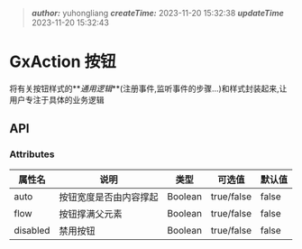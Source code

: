 > **_author:_** yuhongliang **_createTime:_** 2023-11-20 15:32:38 **_updateTime_** 2023-11-20 15:32:43

# GxAction 按钮

将有关按钮样式的**_通用逻辑_**(注册事件,监听事件的步骤...)和样式封装起来,让用户专注于具体的业务逻辑

## API

### <a name="Attributes">Attributes</a>

| 属性名   | 说明                   | 类型    | 可选值     | 默认值 |
| -------- | ---------------------- | ------- | ---------- | ------ |
| auto     | 按钮宽度是否由内容撑起 | Boolean | true/false | false  |
| flow     | 按钮撑满父元素         | Boolean | true/false | false  |
| disabled | 禁用按钮               | Boolean | true/false | false  |
